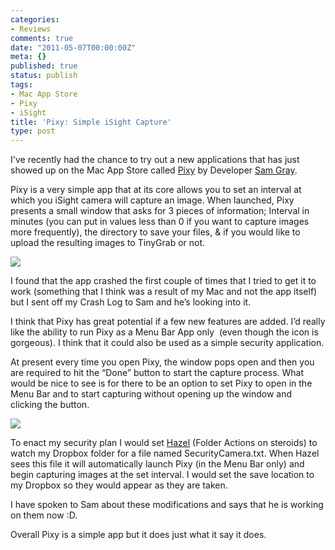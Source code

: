```yaml
---
categories:
- Reviews
comments: true
date: "2011-05-07T00:00:00Z"
meta: {}
published: true
status: publish
tags:
- Mac App Store
- Pixy
- iSight
title: 'Pixy: Simple iSight Capture'
type: post
---
```


I've recently had the chance to try out a new applications that has just showed up on the Mac App Store called 
[Pixy](http://pixyapp.com/) by Developer 
[Sam Gray](http://forrst.me/isamgray). 

Pixy is a very simple app that at its core allows you to set an interval at which you iSight camera will capture an image. When launched, Pixy presents a small window that asks for 3 pieces of information; Interval in minutes (you can put in values less than 0 if you want to capture images more frequently), the directory to save your files, & if you would like to upload the resulting images to TinyGrab or not.

![](/static/4f331d1f8754c7ec090e554a/50fe1c99e4b01c920a89f452/50fe1c99e4b01c920a89f49a/1305084110051/Pixy%20Window.jpg/1000w)

I found that the app crashed the first couple of times that I tried to get it to work (something that I think was a result of my Mac and not the app itself) but I sent off my Crash Log to Sam and he’s looking into it.

I think that Pixy has great potential if a few new features are added. I’d really like the ability to run Pixy as a Menu Bar App only
 (even though the icon is gorgeous). I think that it could also be used as a simple security application.

At present every time you open Pixy, the window pops open and then you are required to hit the “Done” button to start the capture process. What would be nice to see is for there to be an option to set Pixy to open in the Menu Bar and to start capturing without opening up the window and clicking the button.

![](/static/4f331d1f8754c7ec090e554a/50fe1c99e4b01c920a89f452/50fe1c99e4b01c920a89f49b/1305084252557/Pixy%20Icon.png/1000w)

To enact my security plan I would set 
[Hazel](http://www.noodlesoft.com/hazel.php) (Folder Actions on steroids) to watch my Dropbox folder for a file named SecurityCamera.txt. When Hazel sees this file it will automatically launch Pixy (in the Menu Bar only) and begin capturing images at the set interval. I would set the save location to my Dropbox so they would appear as they are taken.

I have spoken to Sam about these modifications and says that he is working on them now :D.

Overall Pixy is a simple app but it does just what it say it does.
